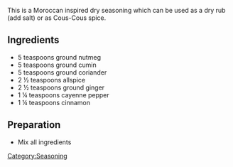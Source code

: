 This is a Moroccan inspired dry seasoning which can be used as a dry rub
(add salt) or as Cous-Cous spice.

## Ingredients

-   5 teaspoons ground nutmeg
-   5 teaspoons ground cumin
-   5 teaspoons ground coriander
-   2 ½ teaspoons allspice
-   2 ½ teaspoons ground ginger
-   1 ¼ teaspoons cayenne pepper
-   1 ¼ teaspoons cinnamon

## Preparation

-   Mix all ingredients

[Category:Seasoning](Category:Seasoning "wikilink")